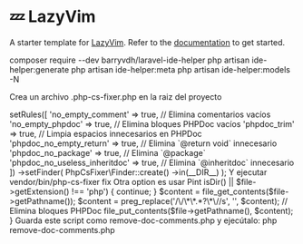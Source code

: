 # 💤 LazyVim

A starter template for [LazyVim](https://github.com/LazyVim/LazyVim).
Refer to the [documentation](https://lazyvim.github.io/installation) to get started.



composer require --dev barryvdh/laravel-ide-helper
php artisan ide-helper:generate
php artisan ide-helper:meta
php artisan ide-helper:models -N

Crea un archivo .php-cs-fixer.php en la raiz del proyecto

<?php

return PhpCsFixer\Config::create()
    ->setRules([
        'no_empty_comment' => true, // Elimina comentarios vacíos
        'no_empty_phpdoc' => true,  // Elimina bloques PHPDoc vacíos
        'phpdoc_trim' => true,      // Limpia espacios innecesarios en PHPDoc
        'phpdoc_no_empty_return' => true, // Elimina `@return void` innecesario
        'phpdoc_no_package' => true,      // Elimina `@package`
        'phpdoc_no_useless_inheritdoc' => true, // Elimina `@inheritdoc` innecesario
    ])
    ->setFinder(
        PhpCsFixer\Finder::create()
            ->in(__DIR__)
    );

Y ejecutar
vendor/bin/php-cs-fixer fix

Otra option es usar Pint
<?php

$files = new RecursiveIteratorIterator(new RecursiveDirectoryIterator('.'));

foreach ($files as $file) {
    if ($file->isDir() || $file->getExtension() !== 'php') {
        continue;
    }

    $content = file_get_contents($file->getPathname());
    $content = preg_replace('/\/\*\*.*?\*\//s', '', $content); // Elimina bloques PHPDoc
    file_put_contents($file->getPathname(), $content);
}
Guarda este script como remove-doc-comments.php y ejecútalo:
php remove-doc-comments.php

